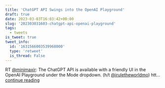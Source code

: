 ```yaml
---
title: 'ChatGPT API Swings into the OpenAI Playground'
draft: true
date: 2023-03-03T16:03:42+00:00
slug: '202303031603-chatgpt-api-openai-playground'
tags:
  - tweets
is_tweet: true
tweet_info:
  id: '1631566003539968000'
  type: 'retweet'
  is_thread: False
---
```




RT [@minimaxir](https://x.com/minimaxir): The ChatGPT API is available with a friendly UI in the OpenAI Playground under the Mode dropdown. (h/t [@iruletheworldmo](https://x.com/iruletheworldmo)) htt… [continue reading](https://x.com/sytelus/status/1631566003539968000)
